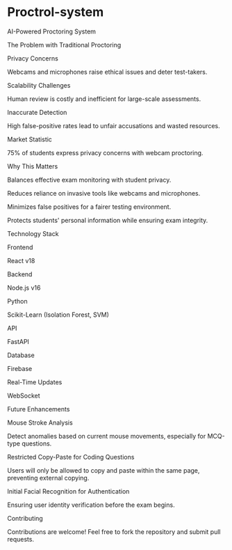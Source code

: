 # Proctrol-system

AI-Powered Proctoring System

The Problem with Traditional Proctoring

Privacy Concerns

Webcams and microphones raise ethical issues and deter test-takers.

Scalability Challenges

Human review is costly and inefficient for large-scale assessments.

Inaccurate Detection

High false-positive rates lead to unfair accusations and wasted resources.

Market Statistic

75% of students express privacy concerns with webcam proctoring.

Why This Matters

Balances effective exam monitoring with student privacy.

Reduces reliance on invasive tools like webcams and microphones.

Minimizes false positives for a fairer testing environment.

Protects students' personal information while ensuring exam integrity.

Technology Stack

Frontend

React v18

Backend

Node.js v16

Python

Scikit-Learn (Isolation Forest, SVM)

API

FastAPI

Database

Firebase

Real-Time Updates

WebSocket

Future Enhancements

Mouse Stroke Analysis

Detect anomalies based on current mouse movements, especially for MCQ-type questions.

Restricted Copy-Paste for Coding Questions

Users will only be allowed to copy and paste within the same page, preventing external copying.

Initial Facial Recognition for Authentication

Ensuring user identity verification before the exam begins.

Contributing

Contributions are welcome! Feel free to fork the repository and submit pull requests.

